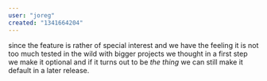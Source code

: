 ```yaml
---
user: "joreg"
created: "1341664204"
---
```


since the feature is rather of special interest and we have the feeling it is not too much tested in the wild with bigger projects we thought in a first step we make it optional and if it turns out to be _the thing_ we can still make it default in a later release. 
